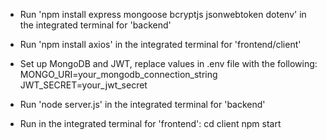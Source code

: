 - Run 'npm install express mongoose bcryptjs jsonwebtoken dotenv' in the integrated terminal for 'backend'

- Run 'npm install axios' in the integrated terminal for 'frontend/client'

- Set up MongoDB and JWT, replace values in .env file with the following:
MONGO_URI=your_mongodb_connection_string
JWT_SECRET=your_jwt_secret

- Run 'node server.js' in the integrated terminal for 'backend'

- Run in the integrated terminal for 'frontend':
  cd client
  npm start

